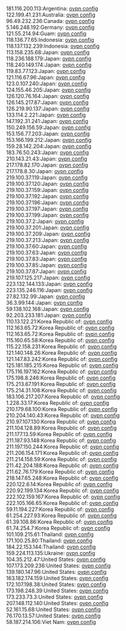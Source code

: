 181.116.200.113:Argentina: [ovpn config](vpn/181_116_200_113.ovpn)  
122.199.41.231:Australia: [ovpn config](vpn/122_199_41_231.ovpn)  
96.49.232.236:Canada: [ovpn config](vpn/96_49_232_236.ovpn)  
5.146.248.192:Germany: [ovpn config](vpn/5_146_248_192.ovpn)  
121.55.214.94:Guam: [ovpn config](vpn/121_55_214_94.ovpn)  
118.136.77.65:Indonesia: [ovpn config](vpn/118_136_77_65.ovpn)  
118.137.132.239:Indonesia: [ovpn config](vpn/118_137_132_239.ovpn)  
113.158.235.68:Japan: [ovpn config](vpn/113_158_235_68.ovpn)  
118.236.188.179:Japan: [ovpn config](vpn/118_236_188_179.ovpn)  
118.240.149.174:Japan: [ovpn config](vpn/118_240_149_174.ovpn)  
119.83.77.123:Japan: [ovpn config](vpn/119_83_77_123.ovpn)  
121.116.67.96:Japan: [ovpn config](vpn/121_116_67_96.ovpn)  
123.0.107.240:Japan: [ovpn config](vpn/123_0_107_240.ovpn)  
124.155.46.205:Japan: [ovpn config](vpn/124_155_46_205.ovpn)  
126.120.76.164:Japan: [ovpn config](vpn/126_120_76_164.ovpn)  
126.145.217.87:Japan: [ovpn config](vpn/126_145_217_87.ovpn)  
126.219.90.137:Japan: [ovpn config](vpn/126_219_90_137.ovpn)  
133.114.2.221:Japan: [ovpn config](vpn/133_114_2_221.ovpn)  
147.192.31.241:Japan: [ovpn config](vpn/147_192_31_241.ovpn)  
150.249.156.59:Japan: [ovpn config](vpn/150_249_156_59.ovpn)  
153.156.77.203:Japan: [ovpn config](vpn/153_156_77_203.ovpn)  
153.166.199.212:Japan: [ovpn config](vpn/153_166_199_212.ovpn)  
159.28.142.204:Japan: [ovpn config](vpn/159_28_142_204.ovpn)  
183.76.50.243:Japan: [ovpn config](vpn/183_76_50_243.ovpn)  
210.143.21.43:Japan: [ovpn config](vpn/210_143_21_43.ovpn)  
217.178.82.170:Japan: [ovpn config](vpn/217_178_82_170.ovpn)  
217.178.8.30:Japan: [ovpn config](vpn/217_178_8_30.ovpn)  
219.100.37.119:Japan: [ovpn config](vpn/219_100_37_119.ovpn)  
219.100.37.120:Japan: [ovpn config](vpn/219_100_37_120.ovpn)  
219.100.37.159:Japan: [ovpn config](vpn/219_100_37_159.ovpn)  
219.100.37.192:Japan: [ovpn config](vpn/219_100_37_192.ovpn)  
219.100.37.196:Japan: [ovpn config](vpn/219_100_37_196.ovpn)  
219.100.37.197:Japan: [ovpn config](vpn/219_100_37_197.ovpn)  
219.100.37.199:Japan: [ovpn config](vpn/219_100_37_199.ovpn)  
219.100.37.2:Japan: [ovpn config](vpn/219_100_37_2.ovpn)  
219.100.37.201:Japan: [ovpn config](vpn/219_100_37_201.ovpn)  
219.100.37.209:Japan: [ovpn config](vpn/219_100_37_209.ovpn)  
219.100.37.213:Japan: [ovpn config](vpn/219_100_37_213.ovpn)  
219.100.37.60:Japan: [ovpn config](vpn/219_100_37_60.ovpn)  
219.100.37.63:Japan: [ovpn config](vpn/219_100_37_63.ovpn)  
219.100.37.83:Japan: [ovpn config](vpn/219_100_37_83.ovpn)  
219.100.37.85:Japan: [ovpn config](vpn/219_100_37_85.ovpn)  
219.100.37.87:Japan: [ovpn config](vpn/219_100_37_87.ovpn)  
219.107.125.217:Japan: [ovpn config](vpn/219_107_125_217.ovpn)  
223.132.144.133:Japan: [ovpn config](vpn/223_132_144_133.ovpn)  
223.135.246.116:Japan: [ovpn config](vpn/223_135_246_116.ovpn)  
27.82.132.99:Japan: [ovpn config](vpn/27_82_132_99.ovpn)  
36.3.99.144:Japan: [ovpn config](vpn/36_3_99_144.ovpn)  
59.138.102.168:Japan: [ovpn config](vpn/59_138_102_168.ovpn)  
92.203.233.181:Japan: [ovpn config](vpn/92_203_233_181.ovpn)  
110.13.122.21:Korea Republic of: [ovpn config](vpn/110_13_122_21.ovpn)  
112.163.65.72:Korea Republic of: [ovpn config](vpn/112_163_65_72.ovpn)  
112.163.65.72:Korea Republic of: [ovpn config](vpn/112_163_65_72.ovpn)  
115.160.65.58:Korea Republic of: [ovpn config](vpn/115_160_65_58.ovpn)  
115.22.158.231:Korea Republic of: [ovpn config](vpn/115_22_158_231.ovpn)  
121.140.148.26:Korea Republic of: [ovpn config](vpn/121_140_148_26.ovpn)  
121.147.83.242:Korea Republic of: [ovpn config](vpn/121_147_83_242.ovpn)  
125.181.185.215:Korea Republic of: [ovpn config](vpn/125_181_185_215.ovpn)  
175.116.197.162:Korea Republic of: [ovpn config](vpn/175_116_197_162.ovpn)  
175.198.8.246:Korea Republic of: [ovpn config](vpn/175_198_8_246.ovpn)  
175.213.67.191:Korea Republic of: [ovpn config](vpn/175_213_67_191.ovpn)  
175.214.31.108:Korea Republic of: [ovpn config](vpn/175_214_31_108.ovpn)  
183.106.217.207:Korea Republic of: [ovpn config](vpn/183_106_217_207.ovpn)  
1.228.33.17:Korea Republic of: [ovpn config](vpn/1_228_33_17.ovpn)  
210.179.68.100:Korea Republic of: [ovpn config](vpn/210_179_68_100.ovpn)  
210.204.140.43:Korea Republic of: [ovpn config](vpn/210_204_140_43.ovpn)  
210.97.107.130:Korea Republic of: [ovpn config](vpn/210_97_107_130.ovpn)  
211.104.128.89:Korea Republic of: [ovpn config](vpn/211_104_128_89.ovpn)  
211.177.13.59:Korea Republic of: [ovpn config](vpn/211_177_13_59.ovpn)  
211.187.93.148:Korea Republic of: [ovpn config](vpn/211_187_93_148.ovpn)  
211.197.150.244:Korea Republic of: [ovpn config](vpn/211_197_150_244.ovpn)  
211.206.154.171:Korea Republic of: [ovpn config](vpn/211_206_154_171.ovpn)  
211.214.158.59:Korea Republic of: [ovpn config](vpn/211_214_158_59.ovpn)  
211.42.204.188:Korea Republic of: [ovpn config](vpn/211_42_204_188.ovpn)  
211.62.76.179:Korea Republic of: [ovpn config](vpn/211_62_76_179.ovpn)  
218.147.65.248:Korea Republic of: [ovpn config](vpn/218_147_65_248.ovpn)  
220.122.6.14:Korea Republic of: [ovpn config](vpn/220_122_6_14.ovpn)  
220.92.199.134:Korea Republic of: [ovpn config](vpn/220_92_199_134.ovpn)  
222.102.159.167:Korea Republic of: [ovpn config](vpn/222_102_159_167.ovpn)  
222.105.166.65:Korea Republic of: [ovpn config](vpn/222_105_166_65.ovpn)  
59.11.194.227:Korea Republic of: [ovpn config](vpn/59_11_194_227.ovpn)  
61.254.227.93:Korea Republic of: [ovpn config](vpn/61_254_227_93.ovpn)  
61.39.108.86:Korea Republic of: [ovpn config](vpn/61_39_108_86.ovpn)  
61.74.254.7:Korea Republic of: [ovpn config](vpn/61_74_254_7.ovpn)  
101.109.215.61:Thailand: [ovpn config](vpn/101_109_215_61.ovpn)  
171.100.25.80:Thailand: [ovpn config](vpn/171_100_25_80.ovpn)  
184.22.153.144:Thailand: [ovpn config](vpn/184_22_153_144.ovpn)  
159.224.113.135:Ukraine: [ovpn config](vpn/159_224_113_135.ovpn)  
104.35.212.47:United States: [ovpn config](vpn/104_35_212_47.ovpn)  
107.173.209.236:United States: [ovpn config](vpn/107_173_209_236.ovpn)  
139.180.147.96:United States: [ovpn config](vpn/139_180_147_96.ovpn)  
163.182.174.159:United States: [ovpn config](vpn/163_182_174_159.ovpn)  
172.107.198.38:United States: [ovpn config](vpn/172_107_198_38.ovpn)  
173.198.248.39:United States: [ovpn config](vpn/173_198_248_39.ovpn)  
173.233.73.3:United States: [ovpn config](vpn/173_233_73_3.ovpn)  
207.148.112.140:United States: [ovpn config](vpn/207_148_112_140.ovpn)  
52.161.15.68:United States: [ovpn config](vpn/52_161_15_68.ovpn)  
76.170.13.57:United States: [ovpn config](vpn/76_170_13_57.ovpn)  
58.187.214.106:Viet Nam: [ovpn config](vpn/58_187_214_106.ovpn)  
